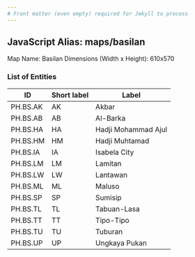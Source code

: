 ```yaml
---
# Front matter (even empty) required for Jekyll to process
---
```


## JavaScript Alias: maps/basilan

Map Name: Basilan
Dimensions (Width x Height): 610x570





### List of Entities

ID | Short label | Label
---|---|---|
PH.BS.AK | AK | Akbar
PH.BS.AB | AB | Al-Barka
PH.BS.HA | HA | Hadji Mohammad Ajul
PH.BS.HM | HM | Hadji Muhtamad
PH.BS.IA | IA | Isabela City
PH.BS.LM | LM | Lamitan
PH.BS.LW | LW | Lantawan
PH.BS.ML | ML | Maluso
PH.BS.SP | SP | Sumisip
PH.BS.TL | TL | Tabuan-Lasa
PH.BS.TT | TT | Tipo-Tipo
PH.BS.TU | TU | Tuburan
PH.BS.UP | UP | Ungkaya Pukan